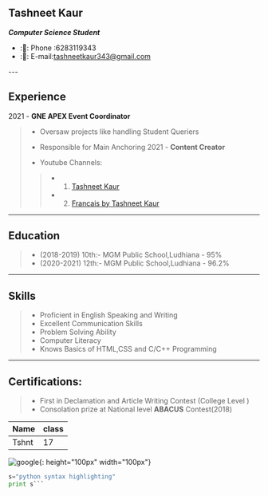 <!--HEADING 2 USING 2 HASH-->
## Tashneet Kaur
<!--BOLD AND ITALICS TOGETHER USING***-->
***Computer Science Student***
<!--UNORDERED LIST + EMOJIS USING  - & : : -->
- :📲: Phone :6283119343
- :📧: E-mail:tashneetkaur343@gmail.com

--- <!--HORIZONTAL RULE-->
<!--BOLD TEXT USING **-->
**Experience**
---
<!--BLOCKQUOTES AND NESTED BLOCKQUOTES USING > AND >>  -->
2021  -  **GNE APEX Event Coordinator**
>
>- Oversaw projects like handling Student Queriers
>- Responsible for Main Anchoring 
 2021 - **Content Creator**
 >
 >- Youtube Channels: 
>>- 1. [Tashneet Kaur](https://youtube.com/channel/UCznokDABEgccqoKNjWL-aDw)<!--LINK [TITLE NAME ]() -->
>>- 2. [Francais by Tashneet Kaur](https://youtube.com/channel/UC3cnfQe9MGAuMySZ5oTpbjA)

---
**Education**
---
>- (2018-2019) 10th:- MGM Public School,Ludhiana
                   - 95%
>- (2020-2021) 12th:- MGM Public School,Ludhiana
                  - 96.2%
---
**Skills**
---
>
>- Proficient in English Speaking and Writing
>- Excellent Communication Skills
>- Problem Solving Ability
>- Computer Literacy
>- Knows Basics of HTML,CSS and C/C++ Programming
---
**Certifications:**
---
>- First in Declamation and Article Writing Contest (College Level )
>- Consolation prize at National level **ABACUS** Contest(2018)


Name |class |
-----| -----|
Tshnt | 17

![google](https://th.bing.com/th/id/R.e81317133c52ed7c6a4cd1acfea9f372?rik=S%2fbp137VWseYDQ&riu=http%3a%2f%2fs1.ibtimes.com%2fsites%2fwww.ibtimes.com%2ffiles%2f2014%2f04%2f16%2fgoogle.jpg&ehk=%2bm3VfUVpHiaH2L2RwS7OwcFN7LLh5nWZjVObA31Ljyk%3d&risl=&pid=ImgRaw&r=0){: height="100px" width="100px"}

``` python
s="python syntax highlighting"
print s```
